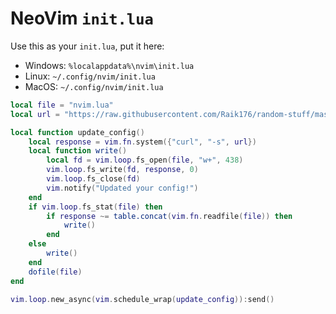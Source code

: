 # NeoVim `init.lua`
Use this as your `init.lua`, put it here:
  - Windows: `%localappdata%\nvim\init.lua`
  - Linux: `~/.config/nvim/init.lua`
  - MacOS: `~/.config/nvim/init.lua`
```lua
local file = "nvim.lua"
local url = "https://raw.githubusercontent.com/Raik176/random-stuff/master/"..file

local function update_config()
    local response = vim.fn.system({"curl", "-s", url})
    local function write()
        local fd = vim.loop.fs_open(file, "w+", 438)
        vim.loop.fs_write(fd, response, 0)
        vim.loop.fs_close(fd)
        vim.notify("Updated your config!")
    end
    if vim.loop.fs_stat(file) then
        if response ~= table.concat(vim.fn.readfile(file)) then
            write()
        end
    else
        write()
    end
    dofile(file)
end

vim.loop.new_async(vim.schedule_wrap(update_config)):send()
```
